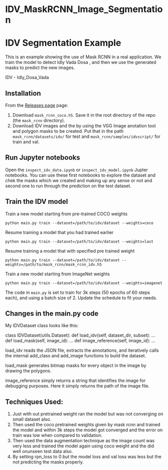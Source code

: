 # IDV_MaskRCNN_Image_Segmentation

# IDV Segmentation Example

This is an example showing the use of Mask RCNN in a real application.
We train the model to detect Idly Vada Dosa , and then we use the generated 
masks to predict the new images.

IDV - Idly_Dosa_Vada


## Installation
From the [Releases page](https://github.com/matterport/Mask_RCNN/releases) page:
1. Download `mask_rcnn_coco.h5`. Save it in the root directory of the repo (the `mask_rcnn` directory).
2. Download IDV images and the by using the VGG Image anotation tool and polygon masks to be created. Put that in the path `mask_rcnn/datasets/idv/` for test and `mask_rcnn/samples/idvscript/` for train and val.


## Run Jupyter notebooks
Open the `inspect_idv_data.ipynb` or `inspect_idv_model.ipynb` Jupter notebooks. You can use these first notebooks to explore the dataset and chek the masks which we created and making up any sense or not and second one to run through the prediction on the test dataset.


## Train the IDV model

Train a new model starting from pre-trained COCO weights
```
python main.py train --dataset=/path/to/idv/dataset --weights=coco
```

Resume training a model that you had trained earlier
```
python main.py train --dataset=/path/to/idv/dataset --weights=last
```

Resume training a model that with specified pre trained weight
```
python main.py train --dataset=/path/to/idv/dataset --weights=/path/to/mask_rcnn/mask_rcnn_idv.h5 
```

Train a new model starting from ImageNet weights
```
python main.py train --dataset=/path/to/idv/dataset --weights=imagenet
```

The code in `main.py` is set to train for 3k steps (50 epochs of 60 steps each), and using a batch size of 2. 
Update the schedule to fit your needs.

## Changes in the main.py code

My IDVDataset class looks like this:

class IDVDataset(utils.Dataset):
    def load_idv(self, dataset_dir, subset):
        ...
    def load_mask(self, image_id):
        ...
    def image_reference(self, image_id):
        ...

load_idv reads the JSON file, extracts the annotations, and iteratively calls the internal add_class and add_image functions to build the dataset.

load_mask generates bitmap masks for every object in the image by drawing the polygons.

image_reference simply returns a string that identifies the image for debugging purposes. Here it simply returns the path of the image file.

## Techniques Used:

1. Just with out pretrained weight ran the model but was not converging on small dataset also.
2. Then used the coco pretrained weights given by mask rcnn and trained the model and within 3k steps the model got converged and the error on train was low when compared to validation.
3. Then used the data augmentation technique as the image count was very less and trained the model again using coco weight and the did well onunseen test data also.
4. By setting rpn_loss to 0 but the model loss and val loss was less but the not predicting the masks properly.
